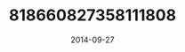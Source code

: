 ---
title: "818660827358111808"
cover: "2014-09-27 19.59.57 818660827358111808_46248401"
photo: "2014-09-27 19.59.57 818660827358111808_46248401"
date: "2014-09-27"
type: "photo"
---